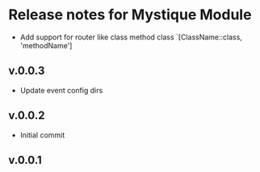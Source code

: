 # Release notes for Mystique Module

- Add support for router like class method class `[ClassName::class, 'methodName']

## v.0.0.3

- Update event config dirs

## v.0.0.2

- Initial commit

## v.0.0.1
